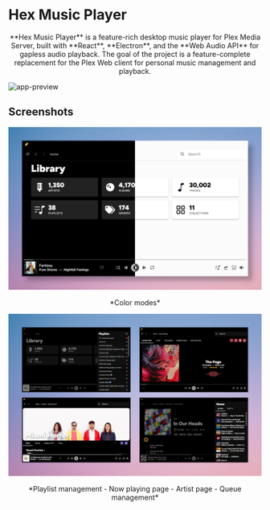 # Hex Music Player

<p align="center">
**Hex Music Player** is a feature-rich desktop music player for Plex Media Server, built with **React**, **Electron**, and the **Web Audio API** for gapless audio playback. The goal of the project is a feature-complete replacement for the Plex Web client for personal music management and playback.
</p>

![app-preview](previews/hex-preview.webp)

## Screenshots

![dark-light](previews/home.png)
<p align="center">*Color modes*</p>

![quad-images](previews/quad-images.png)
<p align="center">*Playlist management - Now playing page - Artist page - Queue management*</p>
